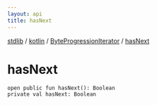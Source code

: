 ```yaml
---
layout: api
title: hasNext
---
```

[stdlib](../../index.html) / [kotlin](../index.html) / [ByteProgressionIterator](index.html) / [hasNext](hasNext.html)

# hasNext

```
open public fun hasNext(): Boolean
private val hasNext: Boolean
```
